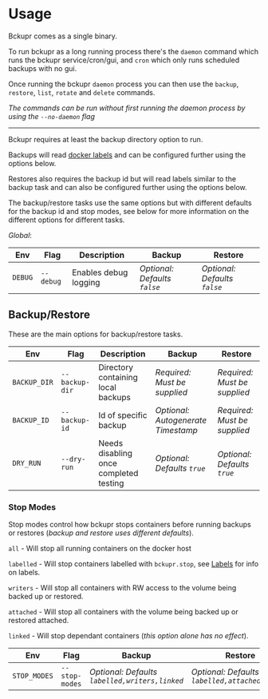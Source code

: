 # Usage

Bckupr comes as a single binary.

To run bckupr as a long running process there's the `daemon` command which runs the bckupr service/cron/gui, and `cron` which only runs scheduled backups with no gui.

Once running the bckupr `daemon` process you can then use the `backup`, `restore`, `list`, `rotate` and `delete` commands.

_The commands can be run without first running the daemon process by using the `--no-daemon` flag_ 

---

Bckupr requires at least the backup directory option to run. 

Backups will read [docker labels](labels.md) and can be configured further using the options below.

Restores also requires the backup id but will read labels similar to the backup task and can also be configured further using the options below.

The backup/restore tasks use the same options but with different defaults for the backup id and stop modes, see below for more information on the different options for different tasks.

_Global_:

|Env|Flag|Description|Backup|Restore|
|-|-|-|-|-|
|`DEBUG`|`--debug`|Enables debug logging|_Optional: Defaults `false`_|_Optional: Defaults `false`_|

## Backup/Restore

These are the main options for backup/restore tasks.

|Env|Flag|Description|Backup|Restore|
|-|-|-|-|-|
|`BACKUP_DIR`|`--backup-dir`|Directory containing local backups|_Required: Must be supplied_|_Required: Must be supplied_|
|`BACKUP_ID`|`--backup-id`|Id of specific backup|_Optional: Autogenerate Timestamp_|_Required: Must be supplied_|
|`DRY_RUN`|`--dry-run`|Needs disabling once completed testing|_Optional: Defaults `true`_|_Optional: Defaults `true`_|

### Stop Modes

Stop modes control how bckupr stops containers before running backups or restores (_backup and restore uses different defaults_).

`all` - Will stop all running containers on the docker host

`labelled` - Will stop containers labelled with `bckupr.stop`, see [Labels](labels.md) for info on labels.

`writers` - Will stop all containers with RW access to the volume being backed up or restored.

`attached` - Will stop all containers with the volume being backed up or restored attached.

`linked` - Will stop dependant containers (_this option alone has no effect_).

|Env|Flag|Backup|Restore|
|-|-|-|-|
|`STOP_MODES`|`--stop-modes`|_Optional: Defaults `labelled,writers,linked`_|_Optional: Defaults `labelled,attached,linked`_|

